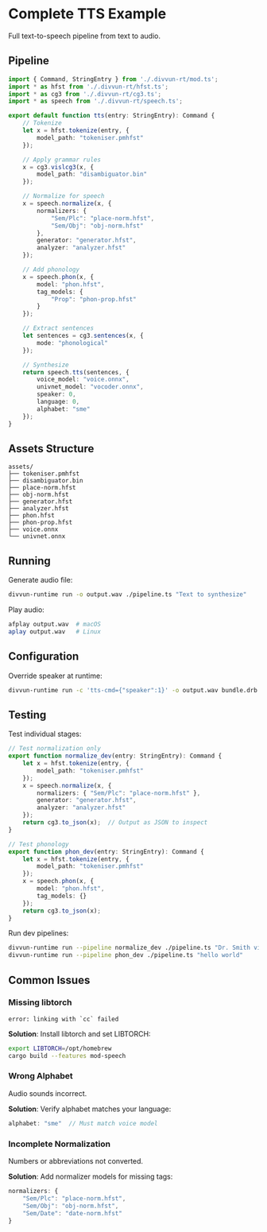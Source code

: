 # Complete TTS Example

Full text-to-speech pipeline from text to audio.

## Pipeline

```typescript
import { Command, StringEntry } from './.divvun-rt/mod.ts';
import * as hfst from './.divvun-rt/hfst.ts';
import * as cg3 from './.divvun-rt/cg3.ts';
import * as speech from './.divvun-rt/speech.ts';

export default function tts(entry: StringEntry): Command {
    // Tokenize
    let x = hfst.tokenize(entry, {
        model_path: "tokeniser.pmhfst"
    });

    // Apply grammar rules
    x = cg3.vislcg3(x, {
        model_path: "disambiguator.bin"
    });

    // Normalize for speech
    x = speech.normalize(x, {
        normalizers: {
            "Sem/Plc": "place-norm.hfst",
            "Sem/Obj": "obj-norm.hfst"
        },
        generator: "generator.hfst",
        analyzer: "analyzer.hfst"
    });

    // Add phonology
    x = speech.phon(x, {
        model: "phon.hfst",
        tag_models: {
            "Prop": "phon-prop.hfst"
        }
    });

    // Extract sentences
    let sentences = cg3.sentences(x, {
        mode: "phonological"
    });

    // Synthesize
    return speech.tts(sentences, {
        voice_model: "voice.onnx",
        univnet_model: "vocoder.onnx",
        speaker: 0,
        language: 0,
        alphabet: "sme"
    });
}
```

## Assets Structure

```
assets/
├── tokeniser.pmhfst
├── disambiguator.bin
├── place-norm.hfst
├── obj-norm.hfst
├── generator.hfst
├── analyzer.hfst
├── phon.hfst
├── phon-prop.hfst
├── voice.onnx
└── univnet.onnx
```

## Running

Generate audio file:

```bash
divvun-runtime run -o output.wav ./pipeline.ts "Text to synthesize"
```

Play audio:

```bash
afplay output.wav  # macOS
aplay output.wav   # Linux
```

## Configuration

Override speaker at runtime:

```bash
divvun-runtime run -c 'tts-cmd={"speaker":1}' -o output.wav bundle.drb "text"
```

## Testing

Test individual stages:

```typescript
// Test normalization only
export function normalize_dev(entry: StringEntry): Command {
    let x = hfst.tokenize(entry, {
        model_path: "tokeniser.pmhfst"
    });
    x = speech.normalize(x, {
        normalizers: { "Sem/Plc": "place-norm.hfst" },
        generator: "generator.hfst",
        analyzer: "analyzer.hfst"
    });
    return cg3.to_json(x);  // Output as JSON to inspect
}

// Test phonology
export function phon_dev(entry: StringEntry): Command {
    let x = hfst.tokenize(entry, {
        model_path: "tokeniser.pmhfst"
    });
    x = speech.phon(x, {
        model: "phon.hfst",
        tag_models: {}
    });
    return cg3.to_json(x);
}
```

Run dev pipelines:

```bash
divvun-runtime run --pipeline normalize_dev ./pipeline.ts "Dr. Smith visited 123 Main St."
divvun-runtime run --pipeline phon_dev ./pipeline.ts "hello world"
```

## Common Issues

### Missing libtorch

```
error: linking with `cc` failed
```

**Solution**: Install libtorch and set LIBTORCH:
```bash
export LIBTORCH=/opt/homebrew
cargo build --features mod-speech
```

### Wrong Alphabet

Audio sounds incorrect.

**Solution**: Verify alphabet matches your language:
```typescript
alphabet: "sme"  // Must match voice model
```

### Incomplete Normalization

Numbers or abbreviations not converted.

**Solution**: Add normalizer models for missing tags:
```typescript
normalizers: {
    "Sem/Plc": "place-norm.hfst",
    "Sem/Obj": "obj-norm.hfst",
    "Sem/Date": "date-norm.hfst"
}
```

